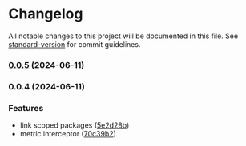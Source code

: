# Changelog

All notable changes to this project will be documented in this file. See [standard-version](https://github.com/conventional-changelog/standard-version) for commit guidelines.

### [0.0.5](https://github.com/AlbertoBasalo/ws-core/compare/v0.0.4...v0.0.5) (2024-06-11)

### 0.0.4 (2024-06-11)


### Features

* link scoped packages ([5e2d28b](https://github.com/AlbertoBasalo/ws-core/commit/5e2d28b1d456f1fa5f5ef4aa97a7625a9738c7f8))
* metric interceptor ([70c39b2](https://github.com/AlbertoBasalo/ws-core/commit/70c39b2f6b2539a64b1da5a70a9edcdd421cd052))
